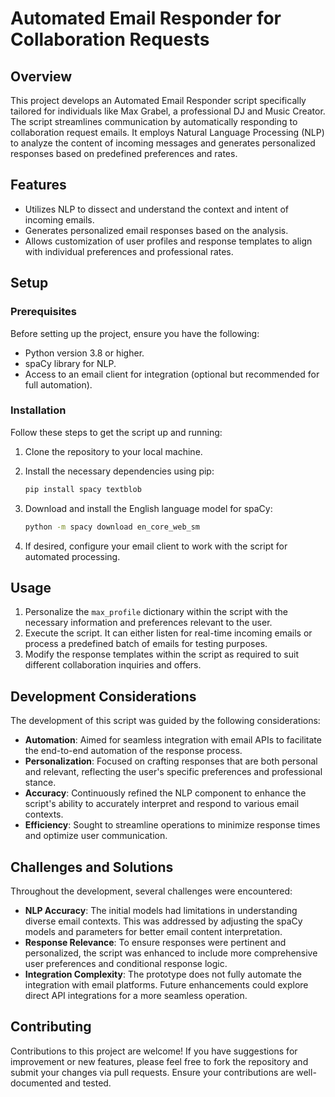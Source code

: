 # Automated Email Responder for Collaboration Requests

## Overview

This project develops an Automated Email Responder script specifically tailored for individuals like Max Grabel, a professional DJ and Music Creator. The script streamlines communication by automatically responding to collaboration request emails. It employs Natural Language Processing (NLP) to analyze the content of incoming messages and generates personalized responses based on predefined preferences and rates.

## Features

- Utilizes NLP to dissect and understand the context and intent of incoming emails.
- Generates personalized email responses based on the analysis.
- Allows customization of user profiles and response templates to align with individual preferences and professional rates.

## Setup

### Prerequisites

Before setting up the project, ensure you have the following:
- Python version 3.8 or higher.
- spaCy library for NLP.
- Access to an email client for integration (optional but recommended for full automation).

### Installation

Follow these steps to get the script up and running:

1. Clone the repository to your local machine.
2. Install the necessary dependencies using pip:

    ```bash
    pip install spacy textblob
    ```

3. Download and install the English language model for spaCy:

    ```bash
    python -m spacy download en_core_web_sm
    ```

4. If desired, configure your email client to work with the script for automated processing.

## Usage

1. Personalize the `max_profile` dictionary within the script with the necessary information and preferences relevant to the user.
2. Execute the script. It can either listen for real-time incoming emails or process a predefined batch of emails for testing purposes.
3. Modify the response templates within the script as required to suit different collaboration inquiries and offers.

## Development Considerations

The development of this script was guided by the following considerations:

- **Automation**: Aimed for seamless integration with email APIs to facilitate the end-to-end automation of the response process.
- **Personalization**: Focused on crafting responses that are both personal and relevant, reflecting the user's specific preferences and professional stance.
- **Accuracy**: Continuously refined the NLP component to enhance the script's ability to accurately interpret and respond to various email contexts.
- **Efficiency**: Sought to streamline operations to minimize response times and optimize user communication.

## Challenges and Solutions

Throughout the development, several challenges were encountered:

- **NLP Accuracy**: The initial models had limitations in understanding diverse email contexts. This was addressed by adjusting the spaCy models and parameters for better email content interpretation.
- **Response Relevance**: To ensure responses were pertinent and personalized, the script was enhanced to include more comprehensive user preferences and conditional response logic.
- **Integration Complexity**: The prototype does not fully automate the integration with email platforms. Future enhancements could explore direct API integrations for a more seamless operation.

## Contributing

Contributions to this project are welcome! If you have suggestions for improvement or new features, please feel free to fork the repository and submit your changes via pull requests. Ensure your contributions are well-documented and tested.

